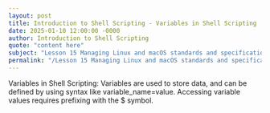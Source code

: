 ```yaml
---
layout: post
title: Introduction to Shell Scripting - Variables in Shell Scripting
date: 2025-01-10 12:00:00 -0000
author: Introduction to Shell Scripting
quote: "content here"
subject: "Lesson 15 Managing Linux and macOS standards and specifications"
permalink: "/Lesson 15 Managing Linux and macOS standards and specifications/Introduction to Shell Scripting/Introduction to Shell Scripting - Variables in Shell Scripting"
---
```


Variables in Shell Scripting: Variables are used to store data, and can be defined by using syntax like variable_name=value. Accessing variable values requires prefixing with the $ symbol.
